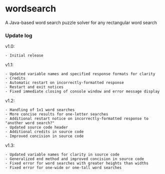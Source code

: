 # wordsearch
A Java-based word search puzzle solver for any rectangular word search

### Update log
v1.0:
	
	- Initial release
v1.1: 

	- Updated variable names and specified response formats for clarity
	- Credits
	- Automatic restart on incorrectly-formatted response
	- Restart and exit notices
	- Fixed immediate closing of console window and error message display
v1.2:

	- Handling of 1x1 word searches
	- More concise results for one-letter searches
	- Additional restart notice on incorrectly-formatted response to "another word search?"
	- Updated source code header
	- Additional credits in source code
	- Improved concision in source code
v1.3:

	- Updated variable names for clarity in source code
	- Generalized end method and improved concision in source code
	- Fixed error for word searches with greater heights than widths
	- Fixed error for one-wide or one-tall word searches
